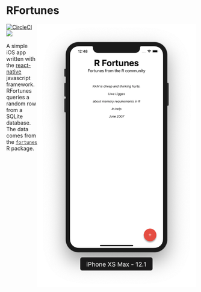 # RFortunes

<img src="assets/images/readme-screenshot.png" height="700" align="right" />

[![CircleCI](https://circleci.com/gh/tyluRp/RFortunes.svg?style=svg)](https://circleci.com/gh/tyluRp/RFortunes)
[![](https://img.shields.io/github/license/tylurp/RFortunes.svg)](https://github.com/tyluRp/RFortunes/tree/master)


A simple iOS app written with the [react-native](https://facebook.github.io/react-native/) javascript framework. RFortunes queries a random row from a SQLite database. The data comes from the [`fortunes`](https://cran.r-project.org/web/packages/fortunes/index.html) R package.
